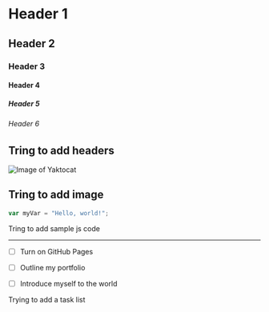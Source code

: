 # Header 1
## Header 2
### Header 3
#### Header 4
##### Header 5
###### Header 6

Tring to add headers
---

![Image of Yaktocat](https://octodex.github.com/images/yaktocat.png)

Tring to add image
---

``` javascript
var myVar = "Hello, world!";
```

Tring to add sample js code

--- 

- [ ] Turn on GitHub Pages
- [ ] Outline my portfolio
- [ ] Introduce myself to the world


Trying to add a task list
